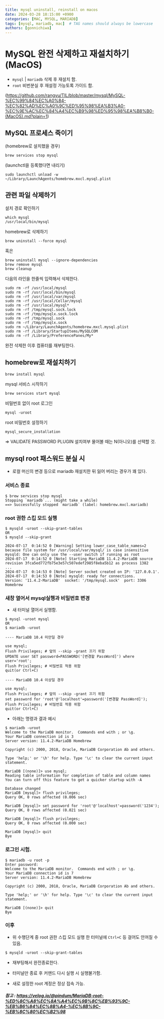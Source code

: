 ```yaml
---
title: mysql uninstall, reinstall on macos
date: 2024-03-28 18:15:00 +0900
categories: [MAC, MYSQL, MARIADB]
tags: [mysql, mariadb, mac]  # TAG names should always be lowercase
authors: [gonnichiwa]
---
```



# MySQL 완전 삭제하고 재설치하기 (MacOS)

- `mysql` | `mariadb` 삭제 후 재설치 함.
- `root` 비번분실 후 재설정 가능토록 가이드 함.

(https://github.com/rangyu/TIL/blob/master/mysql/MySQL-%EC%99%84%EC%A0%84-%EC%82%AD%EC%A0%9C%ED%95%98%EA%B3%A0-%EC%9E%AC%EC%84%A4%EC%B9%98%ED%95%98%EA%B8%B0-(MacOS).md?plain=1)

## MySQL 프로세스 죽이기

(homebrew로 설치했을 경우)

```
brew services stop mysql
```

(launchctl을 등록했다면 내리기)
```
sudo launchctl unload -w ~/Library/LaunchAgents/homebrew.mxcl.mysql.plist
```

## 관련 파일 삭제하기

설치 경로 확인하기
```
which mysql
/usr/local/bin/mysql
```

homebrew로 삭제하기

```
brew uninstall --force mysql
```

혹은
```
brew uninstall mysql --ignore-dependencies
brew remove mysql
brew cleanup
```

다음의 라인을 한줄씩 입력해서 삭제한다.

```
sudo rm -rf /usr/local/mysql
sudo rm -rf /usr/local/bin/mysql
sudo rm -rf /usr/local/var/mysql
sudo rm -rf /usr/local/Cellar/mysql
sudo rm -rf /usr/local/mysql*
sudo rm -rf /tmp/mysql.sock.lock
sudo rm -rf /tmp/mysqlx.sock.lock
sudo rm -rf /tmp/mysql.sock
sudo rm -rf /tmp/mysqlx.sock
sudo rm ~/Library/LaunchAgents/homebrew.mxcl.mysql.plist
sudo rm -rf /Library/StartupItems/MySQLCOM
sudo rm -rf /Library/PreferencePanes/My*
```

완전 삭제한 이후 컴퓨터를 재부팅한다.


## homebrew로 재설치하기

```
brew install mysql
```

mysql 서비스 시작하기

```
brew services start mysql
```

비밀번호 없이 root 로그인
```
mysql -uroot
```

root 비밀번호 설정하기

```
mysql_secure_installation
```

=> VALIDATE PASSWORD PLUGIN 설치여부 물어볼 때는 N(아니오)를 선택할 것.


## mysql root 패스워드 분실 시

- 로컬 머신의 변경 등으로 mariadb 재설치한 뒤 잃어 버리는 경우가 꽤 있다.

### 서비스 종료
```
$ brew services stop mysql
Stopping `mariadb`... (might take a while)
==> Successfully stopped `mariadb` (label: homebrew.mxcl.mariadb)
```

### root 권한 스킵 모드 실행
```
$ mysqld -uroot --skip-grant-tables 
OR
$ mysqld --skip-grant

2024-07-17  0:14:52 0 [Warning] Setting lower_case_table_names=2 because file system for /usr/local/var/mysql/ is case insensitive
mysqld: One can only use the --user switch if running as root
2024-07-17  0:14:52 0 [Note] Starting MariaDB 11.4.2-MariaDB source revision 3fca5ed772fb75e3e57c507edef2985f8eba5b12 as process 1382
...
2024-07-17  0:14:53 0 [Note] Server socket created on IP: '127.0.0.1'.
2024-07-17  0:14:53 0 [Note] mysqld: ready for connections.
Version: '11.4.2-MariaDB'  socket: '/tmp/mysql.sock'  port: 3306  Homebrew
```

### 새창 열어서 mysql실행과 비밀번호 변경

- 새 터미널 열어서 실행함.
```
$ mysql -uroot mysql
OR
$ mariadb -uroot
```

```
---- MariaDB 10.4 미만일 경우

use mysql; 
Flush Privileges; # 앞의 --skip -grant 끄기 위함
UPDATE user SET password=PASSWORD('[변경할 PassWord]') where user='root'; 
Flush Privileges; # 비밀번호 적용 위함
quit(or Ctrl+C)

---- MariaDB 10.4 이상일 경우

use mysql; 
Flush Privileges; # 앞의 --skip -grant 끄기 위함
set password for 'root'@'localhost'=password('[변경할 PassWord]');
Flush Privileges; # 비밀번호 적용 위함
quit(or Ctrl+C)
```

- 아래는 명령과 결과 예시

```
$ mariadb -uroot
Welcome to the MariaDB monitor.  Commands end with ; or \g.
Your MariaDB connection id is 3
Server version: 11.4.2-MariaDB Homebrew

Copyright (c) 2000, 2018, Oracle, MariaDB Corporation Ab and others.

Type 'help;' or '\h' for help. Type '\c' to clear the current input statement.

MariaDB [(none)]> use mysql;
Reading table information for completion of table and column names
You can turn off this feature to get a quicker startup with -A

Database changed
MariaDB [mysql]> flush privileges;
Query OK, 0 rows affected (0.006 sec)

MariaDB [mysql]> set password for 'root'@'localhost'=password('1234');
Query OK, 0 rows affected (0.021 sec)

MariaDB [mysql]> flush privileges;
Query OK, 0 rows affected (0.000 sec)

MariaDB [mysql]> quit
Bye
```

### 로그인 시험.

```
$ mariadb -u root -p
Enter password: 
Welcome to the MariaDB monitor.  Commands end with ; or \g.
Your MariaDB connection id is 7
Server version: 11.4.2-MariaDB Homebrew

Copyright (c) 2000, 2018, Oracle, MariaDB Corporation Ab and others.

Type 'help;' or '\h' for help. Type '\c' to clear the current input statement.

MariaDB [(none)]> quit
Bye

```

### 이후

- 위 수행단계 중 root 권한 스킵 모드 실행 한 터미널에 `Ctrl+C` 등 걸어도 안꺼질 수 있음.
```
$ mysqld -uroot --skip-grant-tables  
```
- 재부팅해서 완전종료한다.

- 터미널만 종료 후 커맨드 다시 실행 시 실행불가함.
- 새로 설정한 root 계정은 정상 접속 가능.




##### 참고 : https://velog.io/@pindum/MariaDB-root-%ED%8C%A8%EC%8A%A4%EC%9B%8C%EB%93%9C-%EB%B6%84%EC%8B%A4-%EC%8B%9C-%EB%8C%80%EC%B2%98